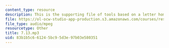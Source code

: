 ```yaml
---
content_type: resource
description: This is the supporting file of tools based on a letter home.
file: https://ol-ocw-studio-app-production.s3.amazonaws.com/courses/res-21g-003-learning-chinese-a-foundation-course-in-mandarin-spring-2011/83b1b5c661245bc95d3e97b03e580351_7.13.mp3
file_type: audio/mpeg
resourcetype: Other
title: 7.13.mp3
uid: 83b1b5c6-6124-5bc9-5d3e-97b03e580351
---
```

